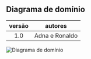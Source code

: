 ## Diagrama de domínio

| versão | autores |
| :----: | :-----: |
| 1.0    | Adna e Ronaldo |

![Diagrama de domínio](dominio.png)